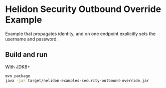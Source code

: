 
# Helidon Security Outbound Override Example

Example that propagates identity, and on one endpoint explicitly
sets the username and password.

## Build and run

With JDK8+
```bash
mvn package
java -jar target/helidon-examples-security-outbound-override.jar
```